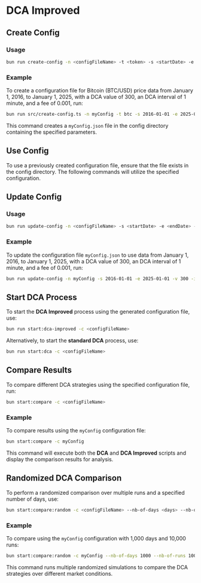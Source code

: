 # DCA Improved

## Create Config

### Usage

```bash
bun run create-config -n <configFileName> -t <token> -s <startDate> -e <endDate> -v <depositValue> -i <DCAInterval> -f <fee>
```

### Example

To create a configuration file for Bitcoin (BTC/USD) price data from January 1, 2016, to January 1, 2025, with a DCA value of 300, an DCA interval of 1 minute, and a fee of 0.001, run:

```bash
bun run src/create-config.ts -n myConfig -t btc -s 2016-01-01 -e 2025-01-01 -v 300 -i 1m -f 0.001
```

This command creates a `myConfig.json` file in the config directory containing the specified parameters.

## Use Config

To use a previously created configuration file, ensure that the file exists in the config directory. The following commands will utilize the specified configuration.

## Update Config

### Usage

```bash
bun run update-config -n <configFileName> -s <startDate> -e <endDate> -v <depositValue> -i <DCAInterval> -f <fee>
```

### Example

To update the configuration file `myConfig.json` to use data from January 1, 2016, to January 1, 2025, with a DCA value of 300, an DCA interval of 1 minute, and a fee of 0.001, run:

```bash
bun run update-config -n myConfig -s 2016-01-01 -e 2025-01-01 -v 300 -i 1m -f 0.001
```

## Start DCA Process

To start the **DCA Improved** process using the generated configuration file, use:

```bash
bun run start:dca-improved -c <configFileName>
```

Alternatively, to start the **standard DCA** process, use:

```bash
bun run start:dca -c <configFileName>
```

## Compare Results

To compare different DCA strategies using the specified configuration file, run:

```bash
bun start:compare -c <configFileName>
```

### Example

To compare results using the `myConfig` configuration file:

```bash
bun start:compare -c myConfig
```

This command will execute both the **DCA** and **DCA Improved** scripts and display the comparison results for analysis.

## Randomized DCA Comparison

To perform a randomized comparison over multiple runs and a specified number of days, use:

```bash
bun start:compare:random -c <configFileName> --nb-of-days <days> --nb-of-runs <runs>
```

### Example

To compare using the `myConfig` configuration with 1,000 days and 10,000 runs:

```bash
bun start:compare:random -c myConfig --nb-of-days 1000 --nb-of-runs 10000
```

This command runs multiple randomized simulations to compare the DCA strategies over different market conditions.
